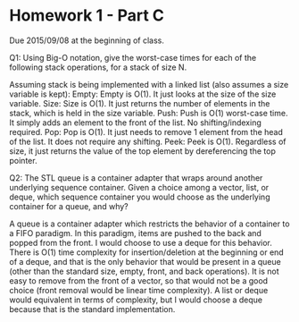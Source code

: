 
Homework 1 - Part C
===================

Due 2015/09/08 at the beginning of class.


Q1: Using Big-O notation, give the worst-case times for each of the following stack operations, for a stack of size N.

Assuming stack is being implemented with a linked list (also assumes a size variable is kept):
Empty: Empty is O(1). It just looks at the size of the size variable.
Size: Size is O(1). It just returns the number of elements in the stack, which is held in the size variable.
Push: Push is O(1) worst-case time. It simply adds an element to the front of the list. No shifting/indexing required.
Pop: Pop is O(1). It just needs to remove 1 element from the head of the list. It does not require any shifting.
Peek:  Peek is O(1). Regardless of size, it just returns the value of the top element by dereferencing the top pointer.

Q2: The STL queue is a container adapter that wraps around another underlying sequence container.  Given a choice among a vector, list, or deque, which sequence container you would choose as the underlying container for a queue, and why?

A queue is a container adapter which restricts the behavior of a container to a FIFO paradigm.
In this paradigm, items are pushed to the back and popped from the front. I would choose to use
a deque for this behavior. There is O(1) time complexity for insertion/deletion at the beginning
or end of a deque, and that is the only behavior that would be present in a queue (other than the
standard size, empty, front, and back operations). It is not easy to remove from the front of a 
vector, so that would not be a good choice (front removal would be linear time complexity). 
A list or deque would equivalent in terms of complexity, but I would choose a deque because that
is the standard implementation. 
